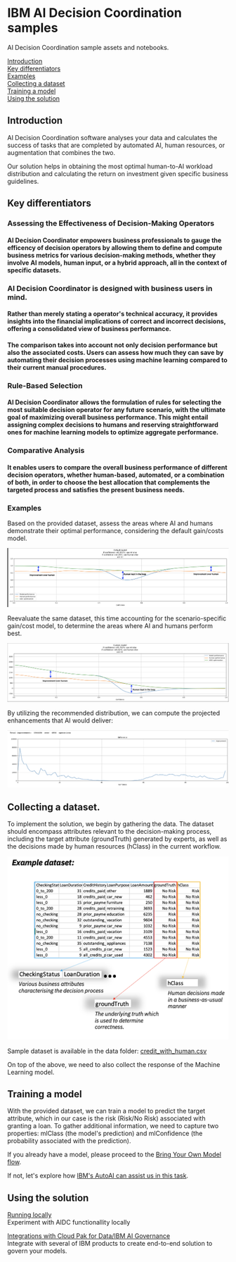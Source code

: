 # IBM AI Decision Coordination samples
AI Decision Coordination sample assets and notebooks.

[Introduction](#intro)<br>
[Key differentiators](#key)<br>
[Examples](#examples)<br>
[Collecting a dataset](#dataset)<br>
[Training a model](#model)<br>
[Using the solution](#using)<br>

<a id="intro"></a>
## Introduction

AI Decision Coordination software analyses your data and calculates the success of tasks 
that are completed by automated AI, human resources, or augmentation that combines the two.

Our solution helps in obtaining the most optimal human-to-AI workload distribution and 
calculating the return on investment given specific business guidelines.

<a id="key"></a>
## Key differentiators

### Assessing the Effectiveness of Decision-Making Operators

#### AI Decision Coordinator empowers business professionals to gauge the efficency of decision operators by allowing them to define and compute business metrics for various decision-making methods, whether they involve AI models, human input, or a hybrid approach, all in the context of specific datasets. 

### AI Decision Coordinator is designed with business users in mind.

#### Rather than merely stating a operator's technical accuracy, it provides insights into the financial implications of correct and incorrect decisions, offering a consolidated view of business performance.
#### The comparison takes into account not only decision performance but also the associated costs. Users can assess how much they can save by automating their decision processes using machine learning compared to their current manual procedures.

### Rule-Based Selection

#### AI Decision Coordinator allows the formulation of rules for selecting the most suitable decision operator for any future scenario, with the ultimate goal of maximizing overall business performance. This might entail assigning complex decisions to humans and reserving straightforward ones for machine learning models to optimize aggregate performance.

### Comparative Analysis 

#### It enables users to compare the overall business performance of different decision operators, whether human-based, automated, or a combination of both, in order to choose the best allocation that complements the targeted process and satisfies the present business needs.

<a id="examples"></a>
### Examples

Based on the provided dataset, assess the areas where AI and humans demonstrate their optimal performance, considering the default gain/costs model.

![roi1](images/roi1.png)

Reevaluate the same dataset, this time accounting for the scenario-specific gain/cost model, to determine the areas where AI and humans perform best.

![roi2](images/roi2.png)

By utilizing the recommended distribution, we can compute the projected enhancements that AI would deliver:

![improvement](images/improvement.png)

<a id="dataset"></a>
## Collecting a dataset.

To implement the solution, we begin by gathering the data. 
The dataset should encompass attributes relevant to the decision-making process, including the target attribute (groundTruth) generated by experts, as well as the decisions made by human resources (hClass) in the current workflow.

![dataset](images/dataset.png)

Sample dataset is available in the data folder: [credit_with_human.csv](data/credit_with_human.csv)

On top of the above, we need to also collect the response of the Machine Learning model.

<a id="model"></a>
## Training a model

With the provided dataset, we can train a model to predict the target attribute, which in our case is the risk (Risk/No Risk) associated with granting a loan. To gather additional information, we need to capture two properties: mlClass (the model's prediction) and mlConfidence (the probability associated with the prediction).

If you already have a model, please proceed to the [Bring Your Own Model flow](docs/BYOM.md#byom).

If not, let's explore how [IBM's AutoAI can assist us in this task](docs/AutoAI.md#autoai).

<a id="using"></a>
## Using the solution

[Running locally](docs/Local.md#local)<br>
Experiment with AIDC functionallity locally<br>

[Integrations with Cloud Pak for Data/IBM AI Governance](docs/Integrations.md#integrations)<br>
Integrate with several of IBM products to create end-to-end solution to govern your models.
